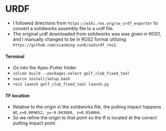 # URDF

* I followed directions from `https://wiki.ros.org/sw_urdf_exporter` to convert a solidworks assembly file to a urdf file. 
* The original urdf downloaded from solidworks was was given in ROS1, and I manually changed to be in ROS2 format utilizing `https://github.com/xiaoming-sun6/sw2urdf_ros2`.


#### Terminal

* Go into the Apex-Putter folder.
* `colcon build --packages-select golf_club_fixed_tool`
* `source install/setup.bash`
* `ros2 launch golf_club_fixed_tool launch.py`

#### TF location
* Relative to the origin in the solidworks file, the putting impact happens at, `x=0.009652, y=-0.043688, z=0.054864`.
* So we refine the origin to that point so the tf is located at the correct putting impact point.
 